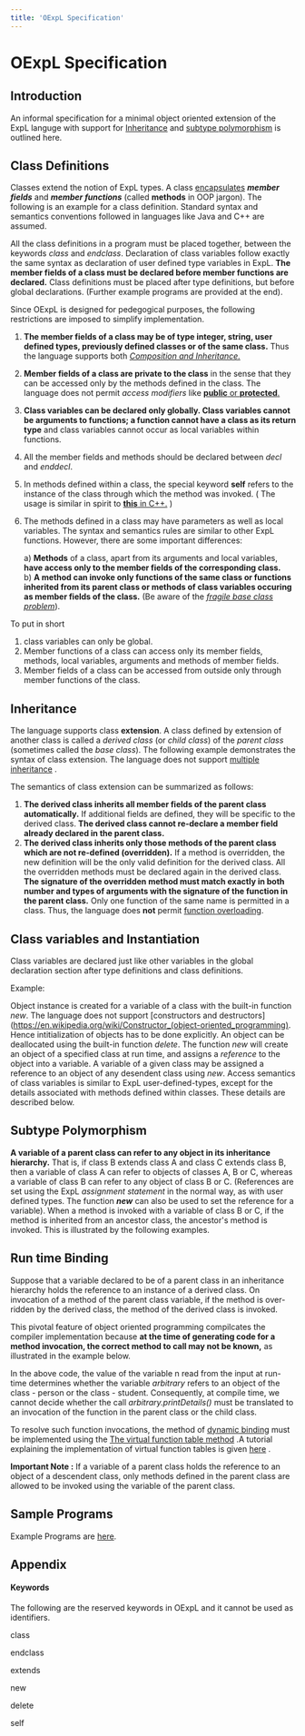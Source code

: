 ```yaml
---
title: 'OExpL Specification'
---
```

# OExpL Specification

## Introduction

An informal specification for a minimal object oriented extension of the ExpL languge with support for [Inheritance](https://en.wikipedia.org/wiki/Inheritance_(object-oriented_programming)) and [subtype polymorphism](https://en.wikipedia.org/wiki/Polymorphism_(computer_science)) is outlined here.

## Class Definitions

Classes extend the notion of ExpL types. A class [encapsulates](https://en.wikipedia.org/wiki/Encapsulation_(computer_programming)) **_member fields_** and **_member functions_** (called **methods** in OOP jargon). The following is an example for a class definition. Standard syntax and semantics conventions followed in languages like Java and C++ are assumed.

All the class definitions in a program must be placed together, between the keywords _class_ and _endclass_. Declaration of class variables follow exactly the same syntax as declaration of user defined type variables in ExpL. **The member fields of a class must be declared before member functions are declared.** Class definitions must be placed after type definitions, but before global declarations. (Further example programs are provided at the end).

Since OExpL is designed for pedegogical purposes, the following restrictions are imposed to simplify implementation.

1.  **The member fields of a class may be of type integer, string, user defined types, previously defined classes or of the same class.** Thus the language supports both [_Composition and Inheritance._](https://en.wikipedia.org/wiki/Composition_over_inheritance)
2.  **Member fields of a class are private to the class** in the sense that they can be accessed only by the methods defined in the class. The language does not permit _access modifiers_ like [**public** or **protected**.](https://en.wikipedia.org/wiki/Access_modifiers)
3.  **Class variables can be declared only globally. Class variables cannot be arguments to functions; a function cannot have a class as its return type** and class variables cannot occur as local variables within functions.
4.  All the member fields and methods should be declared between _decl_ and _enddecl_.
5.  In methods defined within a class, the special keyword **self** refers to the instance of the class through which the method was invoked. ( The usage is similar in spirit to [**this** in C++.](https://en.wikipedia.org/wiki/This_(computer_programming)) )
6.  The methods defined in a class may have parameters as well as local variables. The syntax and semantics rules are similar to other ExpL functions. However, there are some important differences:
    
    a) **Methods** of a class, apart from its arguments and local variables, **have access only to the member fields of the corresponding class.**  
    b) **A method can invoke only functions of the same class or functions inherited from its parent class or methods of class variables occuring as member fields of the class.** (Be aware of the [_fragile base class problem_](https://en.wikipedia.org/wiki/Fragile_base_class)).
    

To put in short

1.  class variables can only be global.
2.  Member functions of a class can access only its member fields, methods, local variables, arguments and methods of member fields.
3.  Member fields of a class can be accessed from outside only through member functions of the class.

## Inheritance

The language supports class **extension**. A class defined by extension of another class is called a _derived class_ (or _child class_) of the _parent class_ (sometimes called the _base class_). The following example demonstrates the syntax of class extension. The language does not support [multiple inheritance](https://en.wikipedia.org/wiki/Multiple_inheritance) .

The semantics of class extension can be summarized as follows:

1.  **The derived class inherits all member fields of the parent class automatically.** If additional fields are defined, they will be specific to the derived class. **The derived class cannot re-declare a member field already declared in the parent class.**
2.  **The derived class inherits only those methods of the parent class which are not re-defined (overridden).** If a method is overridden, the new definition will be the only valid definition for the derived class. All the overridden methods must be declared again in the derived class. **The signature of the overridden method must match exactly in both number and types of arguments with the signature of the function in the parent class.** Only one function of the same name is permitted in a class. Thus, the language does **not** permit [function overloading]( https://en.wikipedia.org/wiki/Function_overloading).

## Class variables and Instantiation

Class variables are declared just like other variables in the global declaration section after type definitions and class definitions.

Example:

Object instance is created for a variable of a class with the built-in function _new_. The language does not support [constructors and destructors](https://en.wikipedia.org/wiki/Constructor_(object-oriented_programming). Hence intitialization of objects has to be done explicitly. An object can be deallocated using the built-in function _delete_. The function _new_ will create an object of a specified class at run time, and assigns a _reference_ to the object into a variable. A variable of a given class may be assigned a reference to an object of any desendent class using _new_. Access semantics of class variables is similar to ExpL user-defined-types, except for the details associated with methods defined within classes. These details are described below.

## Subtype Polymorphism

**A variable of a parent class can refer to any object in its inheritance hierarchy.** That is, if class B extends class A and class C extends class B, then a variable of class A can refer to objects of classes A, B or C, whereas a variable of class B can refer to any object of class B or C. (References are set using the ExpL _assignment statement_ in the normal way, as with user defined types. The function _**new**_ can also be used to set the reference for a variable). When a method is invoked with a variable of class B or C, if the method is inherited from an ancestor class, the ancestor's method is invoked. This is illustrated by the following examples.

## Run time Binding

Suppose that a variable declared to be of a parent class in an inheritance hierarchy holds the reference to an instance of a derived class. On invocation of a method of the parent class variable, if the method is over-ridden by the derived class, the method of the derived class is invoked.

This pivotal feature of object oriented programming compilcates the compiler implementation because **at the time of generating code for a method invocation, the correct method to call may not be known,** as illustrated in the example below.

In the above code, the value of the variable n read from the input at run-time determines whether the variable _arbitrary_ refers to an object of the class - person or the class - student. Consequently, at compile time, we cannot decide whether the call _arbitrary.printDetails()_ must be translated to an invocation of the function in the parent class or the child class.

To resolve such function invocations, the method of [dynamic binding](https://en.wikipedia.org/wiki/Late_binding) must be implemented using the [The virtual function table method](https://en.wikipedia.org/wiki/Virtual_method_table) .A tutorial explaining the implementation of virtual function tables is given [here](http://silcnitc.github.io/oexpl-run-data-structures.html) .

**Important Note :** If a variable of a parent class holds the reference to an object of a descendent class, only methods defined in the parent class are allowed to be invoked using the variable of the parent class.

## Sample Programs

Example Programs are [here](oexpl-testprograms.html).

## Appendix

#### Keywords

The following are the reserved keywords in OExpL and it cannot be used as identifiers.

class

endclass

extends

new

delete

self

